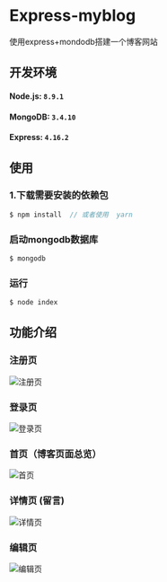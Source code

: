 # Express-myblog
使用express+mondodb搭建一个博客网站

## 开发环境

#### Node.js: `8.9.1`
#### MongoDB: `3.4.10`
#### Express: `4.16.2`

## 使用

### 1.下载需要安装的依赖包

```javascript
$ npm install  // 或者使用  yarn
```

### 启动mongodb数据库

```javascript
$ mongodb
```

### 运行

```javascript
$ node index
```


## 功能介绍

### 注册页
![注册页](http://hexobed.oss-cn-beijing.aliyuncs.com/18-5-1/37217143.jpg)

### 登录页
![登录页](http://hexobed.oss-cn-beijing.aliyuncs.com/18-5-1/8755886.jpg)

### 首页（博客页面总览）
![首页](http://hexobed.oss-cn-beijing.aliyuncs.com/18-5-1/45481278.jpg)

### 详情页 (留言)
![详情页](http://hexobed.oss-cn-beijing.aliyuncs.com/18-5-1/7214240.jpg)

### 编辑页
![编辑页](http://hexobed.oss-cn-beijing.aliyuncs.com/18-5-1/82519661.jpg)


